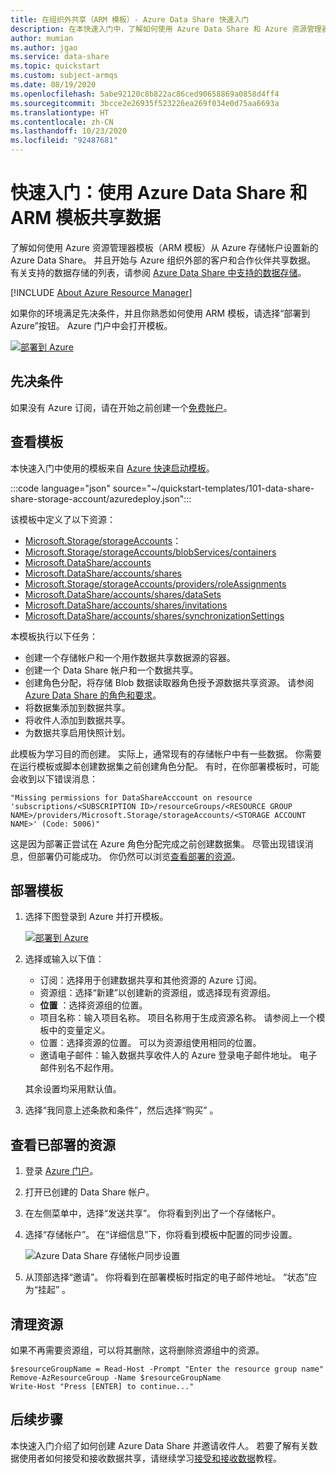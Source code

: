 ```yaml
---
title: 在组织外共享（ARM 模板）- Azure Data Share 快速入门
description: 在本快速入门中，了解如何使用 Azure Data Share 和 Azure 资源管理器模板（ARM 模板）与客户和合作伙伴共享数据。
author: mumian
ms.author: jgao
ms.service: data-share
ms.topic: quickstart
ms.custom: subject-armqs
ms.date: 08/19/2020
ms.openlocfilehash: 5abe92120c8b822ac86ced90658869a0858d4ff4
ms.sourcegitcommit: 3bcce2e26935f523226ea269f034e0d75aa6693a
ms.translationtype: HT
ms.contentlocale: zh-CN
ms.lasthandoff: 10/23/2020
ms.locfileid: "92487681"
---
```

# <a name="quickstart-share-data-using-azure-data-share-and-arm-template"></a>快速入门：使用 Azure Data Share 和 ARM 模板共享数据

了解如何使用 Azure 资源管理器模板（ARM 模板）从 Azure 存储帐户设置新的 Azure Data Share。 并且开始与 Azure 组织外部的客户和合作伙伴共享数据。 有关支持的数据存储的列表，请参阅 [Azure Data Share 中支持的数据存储](./supported-data-stores.md)。

[!INCLUDE [About Azure Resource Manager](../../includes/resource-manager-quickstart-introduction.md)]

如果你的环境满足先决条件，并且你熟悉如何使用 ARM 模板，请选择“部署到 Azure”按钮。 Azure 门户中会打开模板。

[![部署到 Azure](../media/template-deployments/deploy-to-azure.svg)](https://portal.azure.com/#create/Microsoft.Template/uri/https%3A%2F%2Fraw.githubusercontent.com%2FAzure%2Fazure-quickstart-templates%2Fmaster%2F101-data-share-share-storage-account%2Fazuredeploy.json)

## <a name="prerequisites"></a>先决条件

如果没有 Azure 订阅，请在开始之前创建一个[免费帐户](https://azure.microsoft.com/free/)。

## <a name="review-the-template"></a>查看模板

本快速入门中使用的模板来自 [Azure 快速启动模板](https://azure.microsoft.com/resources/templates/101-data-share-share-storage-account/)。

:::code language="json" source="~/quickstart-templates/101-data-share-share-storage-account/azuredeploy.json":::

该模板中定义了以下资源：

* [Microsoft.Storage/storageAccounts](/azure/templates/microsoft.storage/storageaccounts)：
* [Microsoft.Storage/storageAccounts/blobServices/containers](/azure/templates/microsoft.storage/storageaccounts/blobservices/containers)
* [Microsoft.DataShare/accounts](/azure/templates/microsoft.datashare/accounts)
* [Microsoft.DataShare/accounts/shares](/azure/templates/microsoft.datashare/accounts/shares)
* [Microsoft.Storage/storageAccounts/providers/roleAssignments](/azure/templates/microsoft.authorization/roleassignments)
* [Microsoft.DataShare/accounts/shares/dataSets](/azure/templates/microsoft.datashare/accounts/shares/datasets)
* [Microsoft.DataShare/accounts/shares/invitations](/azure/templates/microsoft.datashare/accounts/shares/invitations)
* [Microsoft.DataShare/accounts/shares/synchronizationSettings](/azure/templates/microsoft.datashare/accounts/shares/synchronizationsettings)

本模板执行以下任务：

* 创建一个存储帐户和一个用作数据共享数据源的容器。
* 创建一个 Data Share 帐户和一个数据共享。
* 创建角色分配，将存储 Blob 数据读取器角色授予源数据共享资源。 请参阅 [Azure Data Share 的角色和要求](./concepts-roles-permissions.md)。
* 将数据集添加到数据共享。
* 将收件人添加到数据共享。
* 为数据共享启用快照计划。

此模板为学习目的而创建。 实际上，通常现有的存储帐户中有一些数据。 你需要在运行模板或脚本创建数据集之前创建角色分配。 有时，在你部署模板时，可能会收到以下错误消息：

```plaintext
"Missing permissions for DataShareAcccount on resource 'subscriptions/<SUBSCRIPTION ID>/resourceGroups/<RESOURCE GROUP NAME>/providers/Microsoft.Storage/storageAccounts/<STORAGE ACCOUNT NAME>' (Code: 5006)"
```

这是因为部署正尝试在 Azure 角色分配完成之前创建数据集。 尽管出现错误消息，但部署仍可能成功。 你仍然可以浏览[查看部署的资源](#review-deployed-resources)。

## <a name="deploy-the-template"></a>部署模板

1. 选择下图登录到 Azure 并打开模板。

    [![部署到 Azure](../media/template-deployments/deploy-to-azure.svg)](https://portal.azure.com/#create/Microsoft.Template/uri/https%3A%2F%2Fraw.githubusercontent.com%2FAzure%2Fazure-quickstart-templates%2Fmaster%2F101-data-share-share-storage-account%2Fazuredeploy.json)
1. 选择或输入以下值：

    * 订阅：选择用于创建数据共享和其他资源的 Azure 订阅。
    * 资源组：选择“新建”以创建新的资源组，或选择现有资源组。
    * **位置** ：选择资源组的位置。
    * 项目名称：输入项目名称。  项目名称用于生成资源名称。  请参阅上一个模板中的变量定义。
    * 位置：选择资源的位置。  可以为资源组使用相同的位置。
    * 邀请电子邮件：输入数据共享收件人的 Azure 登录电子邮件地址。  电子邮件别名不起作用。

    其余设置均采用默认值。
1. 选择“我同意上述条款和条件”，然后选择“购买” 。

## <a name="review-deployed-resources"></a>查看已部署的资源

1. 登录 [Azure 门户](https://portal.azure.com)。
1. 打开已创建的 Data Share 帐户。
1. 在左侧菜单中，选择“发送共享”。  你将看到列出了一个存储帐户。
1. 选择“存储帐户”。  在“详细信息”下，你将看到模板中配置的同步设置。

    ![Azure Data Share 存储帐户同步设置](./media/share-your-data-arm/azure-data-share-storage-account-synchronization-settings.png)
1. 从顶部选择“邀请”。 你将看到在部署模板时指定的电子邮件地址。 “状态”应为“挂起” 。

## <a name="clean-up-resources"></a>清理资源

如果不再需要资源组，可以将其删除，这将删除资源组中的资源。

```azurepowershell-interactive
$resourceGroupName = Read-Host -Prompt "Enter the resource group name"
Remove-AzResourceGroup -Name $resourceGroupName
Write-Host "Press [ENTER] to continue..."
```

## <a name="next-steps"></a>后续步骤

本快速入门介绍了如何创建 Azure Data Share 并邀请收件人。 若要了解有关数据使用者如何接受和接收数据共享，请继续学习[接受和接收数据](subscribe-to-data-share.md)教程。
